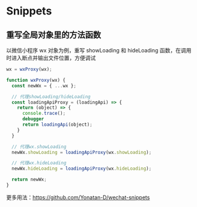 # Snippets

## 重写全局对象里的方法函数

以微信小程序 wx 对象为例，重写 showLoading 和 hideLoading 函数，在调用时进入断点并输出文件位置，方便调试

```js
wx = wxProxy(wx);

function wxProxy(wx) {
  const newWx = { ...wx };

  // 代理showLoading/hideLoading
  const loadingApiProxy = (loadingApi) => {
    return (object) => {
      console.trace();
      debugger
      return loadingApi(object);
    }
  }

  // 代理wx.showLoading
  newWx.showLoading = loadingApiProxy(wx.showLoading);

  // 代理wx.hideLoading
  newWx.hideLoading = loadingApiProxy(wx.hideLoading);

  return newWx;
}
```

更多用法：https://github.com/Yonatan-D/wechat-snippets
